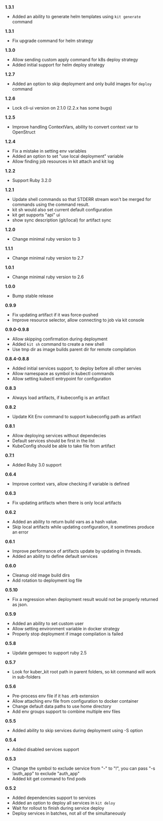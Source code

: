 **1.3.1**
- Added an ability to generate helm templates using `kit generate` command

**1.3.1**
- Fix upgrade command for helm strategy

**1.3.0**
- Allow sending custom apply command for k8s deploy strategy
- Added initial support for helm deploy strategy

**1.2.7**
- Added an option to skip deployment and only build images for `deploy` command

**1.2.6**
- Lock cli-ui version on 2.1.0 (2.2.x has some bugs)

**1.2.5**
- Improve handling ContextVars, ability to convert context var to OpenStruct

**1.2.4**
- Fix a mistake in setting env variables
- Added an option to set "use local deployment" variable
- Allow finding job resources in kit attach and kit log

**1.2.2**
- Support Ruby 3.2.0

**1.2.1**
- Update shell commands so that STDERR stream won't be merged for commands using the command result.
- kit sh would also set current default configuration
- kit get supports "api" ui
- show sync description (git/local) for artifact sync

**1.2.0**
- Change minimal ruby version to 3

**1.1.1**
- Change minimal ruby version to 2.7

**1.0.1**
- Change minimal ruby version to 2.6

**1.0.0**
- Bump stable release

**0.9.9**
- Fix updating artifact if it was force-pushed
- Improve resource selector, allow connecting to job via kit console

**0.9.0-0.9.8**
- Allow skipping confirmation during deployment
- Added `kit sh` command to create a new shell
- Use tmp dir as image builds parent dir for remote compilation

**0.8.4-0.8.8**
- Added initial services support, to deploy before all other servies
- Allow namespace as symbol in kubectl commands
- Allow setting kubectl entrypoint for configuration

**0.8.3**
- Always load artifacts, if kubeconfig is an artifact

**0.8.2**
- Update Kit Env command to support kubeconfig path as artifact

**0.8.1**
- Allow deploying services without dependecies
- Default services should be first in the list
- KubeConfig should be able to take file from artifact

**0.7.1**
- Added Ruby 3.0 support

**0.6.4**
- Improve context vars, allow checking if variable is defined

**0.6.3**
- Fix updating artifacts when there is only local artifacts

**0.6.2**
- Added an ability to return build vars as a hash value.
- Skip local artifacts while updating configuration, it sometimes produce an error

**0.6.1**
- Improve performance of artifacts update by updating in threads.
- Added an ability to define default services

**0.6.0**
- Cleanup old image build dirs
- Add rotation to deployment log file

**0.5.10**
- Fix a regression when deployment result would not be properly returned as json.

**0.5.9**
- Added an ability to set custom user
- Allow setting environment variable in docker strategy
- Properly stop deployment if image compilation is failed

**0.5.8**
- Update gemspec to support ruby 2.5

**0.5.7**
- Look for kuber_kit root path in parent folders, so kit command will work in sub-folders

**0.5.6**
- Pre-process env file if it has .erb extension
- Allow attaching env file from configuration to docker container
- Change default data paths to use home directory
- Add env groups support to combine multiple env files

**0.5.5**
- Added ability to skip services during deployment using -S option

**0.5.4**
- Added disabled services support

**0.5.3**
- Change the symbol to exclude service from "-" to "!", you can pass "-s !auth_app" to exclude "auth_app"
- Added kit get command to find pods
 
**0.5.2**
- Added dependencies support to services
- Added an option to deploy all services in `kit deloy`
- Wait for rollout to finish during service deploy
- Deploy services in batches, not all of the simultaneously